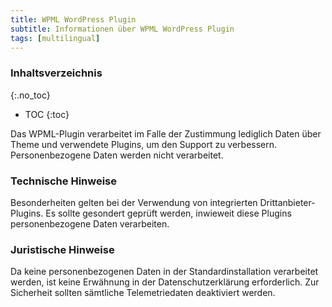 ```yaml
---
title: WPML WordPress Plugin
subtitle: Informationen über WPML WordPress Plugin
tags: [multilingual]
---
```

### Inhaltsverzeichnis
{:.no_toc}
* TOC
{:toc}

Das WPML-Plugin verarbeitet im Falle der Zustimmung lediglich Daten über Theme und verwendete Plugins, um den Support zu verbessern. Personenbezogene Daten werden nicht verarbeitet.

### Technische Hinweise
Besonderheiten gelten bei der Verwendung von integrierten Drittanbieter-Plugins. Es sollte gesondert geprüft werden, inwieweit diese Plugins personenbezogene Daten verarbeiten.

### Juristische Hinweise
Da keine personenbezogenen Daten in der Standardinstallation verarbeitet werden, ist keine Erwähnung in der Datenschutzerklärung erforderlich. Zur Sicherheit sollten sämtliche Telemetriedaten deaktiviert werden.